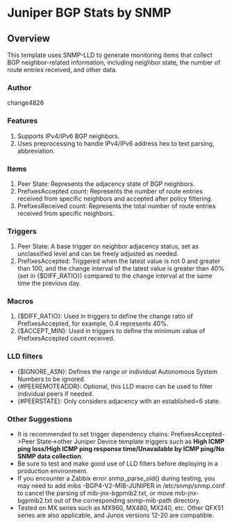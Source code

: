 
# Juniper BGP Stats by SNMP

## Overview

This template uses SNMP-LLD to generate monitoring items that collect BGP neighbor-related information, including neighbor state, the number of route entries received, and other data.

### Author
change4826

### Features

1. Supports IPv4/IPv6 BGP neighbors.
2. Uses preprocessing to handle IPv4/IPv6 address hex to text parsing, abbreviation.

### Items

1. Peer State: Represents the adjacency state of BGP neighbors.
2. PrefixesAccepted count: Represents the number of route entries received from specific neighbors and accepted after policy filtering.
3. PrefixesReceived count: Represents the total number of route entries received from specific neighbors.

### Triggers

1. Peer State: A base trigger on neighbor adjacency status, set as unclassified level and can be freely adjusted as needed.
2. PrefixesAccepted: Triggered when the latest value is not 0 and greater than 100, and the change interval of the latest value is greater than 40% (set in {$DIFF_RATIO}) compared to the change interval at the same time the previous day.

### Macros

1. {$DIFF_RATIO}: Used in triggers to define the change ratio of PrefixesAccepted, for example, 0.4 represents 40%.
2. {$ACCEPT_MIN}: Used in triggers to define the minimum value of PrefixesAccepted count received.

### LLD filters

- {$IGNORE_ASN}: Defines the range or individual Autonomous System Numbers to be ignored.
- {#PEEREMOTEADDR}: Optional, this LLD macro can be used to filter individual peers if needed.
- {#PEERSTATE}: Only considers adjacency with an established=6 state.

### Other Suggestions

- It is recommended to set trigger dependency chains: PrefixesAccepted->Peer State->other Juniper Device template triggers such as **High ICMP ping loss/High ICMP ping response time/Unavailable by ICMP ping/No SNMP data collection**.
- Be sure to test and make good use of LLD filters before deploying in a production environment.
- If you encounter a Zabbix error snmp_parse_oid() during testing, you may need to add mibs -BGP4-V2-MIB-JUNIPER in /etc/snmp/snmp.conf to cancel the parsing of mib-jnx-bgpmib2.txt, or move mib-jnx-bgpmib2.txt out of the corresponding snmp-mib-path directory.
- Tested on MX series such as MX960, MX480, MX240, etc. Other QFX51 series are also applicable, and Junos versions 12-20 are compatible.
